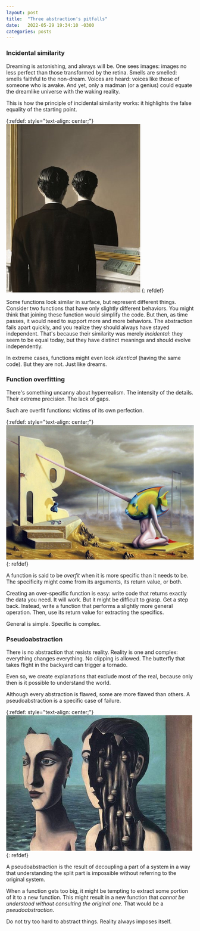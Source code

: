 ```yaml
---
layout: post
title:  "Three abstraction's pitfalls"
date:   2022-05-29 19:34:10 -0300
categories: posts
---
```


### Incidental similarity

<!-- Sonhar é assombroso, e sempre será. -->
<!-- Vê-se imagens: imagens não menos perfeitas que as que são transformadas pela retina. -->
<!-- Sentem-se cheiros: cheiros fiéis ao não-sonho. -->
<!-- Ouvem-se vozes: vozes como as de quem as escuta desperto. -->
<!-- E, no entanto, só um louco (ou um gênio) poderia igualar o universo onírico à realidade dos acordados. -->

<!-- Assim opera o princípio da incidental similarity: realça a falsa igualdade do ponto de partida. -->

Dreaming is astonishing, and always will be.
One sees images: images no less perfect than those transformed by the retina.
Smells are smelled: smells faithful to the non-dream.
Voices are heard: voices like those of someone who is awake.
And yet, only a madman (or a genius) could equate the dreamlike universe with the waking reality.

This is how the principle of incidental similarity works: it highlights the false equality of the starting point.

{:refdef: style="text-align: center;"}
![la-reproduction-interdite](/assets/images/la-reproduction-interdite.jpg)
{: refdef}

Some functions look similar in surface, but represent different things.
Consider two functions that have only slightly different behaviors.
You might think that joining these function would simplify the code.
But then, as time passes, it would need to support more and more behaviors.
The abstraction fails apart quickly, and you realize they should always have stayed independent.
That's because their similarity was merely *incidental*: they seem to be equal today, but they have distinct meanings and should evolve independently.

In extreme cases, functions might even look *identical* (having the same code).
But they are not.
Just like dreams.

### Function overfitting

There's something uncanny about hyperrealism.
The intensity of the details.
Their extreme precision.
The lack of gaps.

Such are overfit functions: victims of its own perfection.

{:refdef: style="text-align: center;"}
![a-demora-wendell-well](/assets/images/a-demora-wendell-well.jpg)
{: refdef}

A function is said to be *overfit* when it is more specific than it needs to be.
The specificity might come from its arguments, its return value, or both.

Creating an over-specific function is easy: write code that returns exactly the data you need.
It will work.
But it might be difficult to grasp.
Get a step back.
Instead, write a function that performs a slightly more general operation.
Then, use its return value for extracting the specifics.

General is simple.
Specific is complex.

### Pseudoabstraction

<!-- Não há abstração que resista à realidade. -->
<!-- A realidade é una e complexa: tudo muda tudo. -->
<!-- Nenhum recorte é permitido. -->
<!-- A borboleta que levanta voo no quintal pode desencadear um tornado. -->

<!-- Mesmo assim, criamos explicações que excluem a maior parte do real, pois só assim é factível compreender o mundo. -->

<!-- Sendo toda abstração falha, algumas são mais falhas mais do que as outras. -->
<!-- A pseudoabastraction is a specific case of failure. -->

There is no abstraction that resists reality.
Reality is one and complex: everything changes everything.
No clipping is allowed.
The butterfly that takes flight in the backyard can trigger a tornado.

Even so, we create explanations that exclude most of the real, because only then is it possible to understand the world.

Although every abstraction is flawed, some are more flawed than others.
A pseudoabstraction is a specific case of failure.

{:refdef: style="text-align: center;"}
![magrete-the-double-secret](/assets/images/magrette-the-double-secret.jpg)
{: refdef}

A pseudoabstraction is the result of decoupling a part of a system in a way that understanding the split part is impossible without referring to the original system.

When a function gets too big, it might be tempting to extract some portion of it to a new function.
This might result in a new function that *cannot be understood without consulting the original one*.
That would be a *pseudoabstraction*.

Do not try too hard to abstract things.
Reality always imposes itself.
